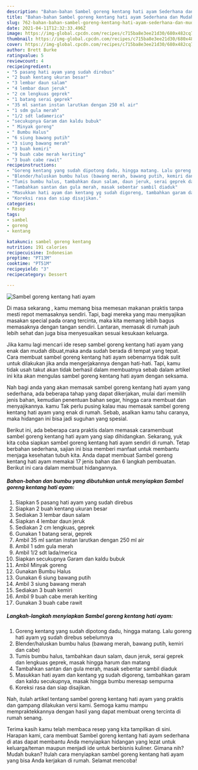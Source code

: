```yaml
---
description: "Bahan-bahan Sambel goreng kentang hati ayam Sederhana dan Mudah Dibuat"
title: "Bahan-bahan Sambel goreng kentang hati ayam Sederhana dan Mudah Dibuat"
slug: 762-bahan-bahan-sambel-goreng-kentang-hati-ayam-sederhana-dan-mudah-dibuat
date: 2021-04-11T12:32:33.496Z
image: https://img-global.cpcdn.com/recipes/c715ba8e3ee21d30/680x482cq70/sambel-goreng-kentang-hati-ayam-foto-resep-utama.jpg
thumbnail: https://img-global.cpcdn.com/recipes/c715ba8e3ee21d30/680x482cq70/sambel-goreng-kentang-hati-ayam-foto-resep-utama.jpg
cover: https://img-global.cpcdn.com/recipes/c715ba8e3ee21d30/680x482cq70/sambel-goreng-kentang-hati-ayam-foto-resep-utama.jpg
author: Brett Burke
ratingvalue: 5
reviewcount: 4
recipeingredient:
- "5 pasang hati ayam yang sudah direbus"
- "2 buah kentang ukuran besar"
- "3 lembar daun salam"
- "4 lembar daun jeruk"
- "2 cm lengkuas geprek"
- "1 batang serai geprek"
- "35 ml santan instan larutkan dengan 250 ml air"
- "1 sdm gula merah"
- "1/2 sdt ladamerica"
- "secukupnya Garam dan kaldu bubuk"
- " Minyak goreng"
- " Bumbu Halus"
- "6 siung bawang putih"
- "3 siung bawang merah"
- "3 buah kemiri"
- "9 buah cabe merah keriting"
- "3 buah cabe rawit"
recipeinstructions:
- "Goreng kentang yang sudah dipotong dadu, hingga matang. Lalu goreng hati ayam yg sudah direbus sebelumnya"
- "Blender/haluskan bumbu halus (bawang merah, bawang putih, kemiri dan cabe)"
- "Tumis bumbu halus, tambahkan daun salam, daun jeruk, serai geprek dan lengkuas geprek, masak hingga harum dan matang"
- "Tambahkan santan dan gula merah, masak sebentar sambil diaduk"
- "Masukkan hati ayam dan kentang yg sudah digoreng, tambahkan garam dan kaldu secukupnya, masak hingga bumbu meresap sempurna"
- "Koreksi rasa dan siap disajikan."
categories:
- Resep
tags:
- sambel
- goreng
- kentang

katakunci: sambel goreng kentang 
nutrition: 191 calories
recipecuisine: Indonesian
preptime: "PT13M"
cooktime: "PT51M"
recipeyield: "3"
recipecategory: Dessert

---
```



![Sambel goreng kentang hati ayam](https://img-global.cpcdn.com/recipes/c715ba8e3ee21d30/680x482cq70/sambel-goreng-kentang-hati-ayam-foto-resep-utama.jpg)

Di masa  sekarang , kamu memang bisa memesan makanan praktis tanpa mesti repot memasaknya sendiri. Tapi, bagi mereka yang mau menyajikan masakan special pada orang tercinta, maka kita memang lebih bagus memasaknya dengan tangan sendiri. Lantaran, memasak di rumah jauh lebih sehat dan juga bisa menyesuaikan sesuai kesukaan keluarga.

Jika kamu lagi mencari ide resep sambel goreng kentang hati ayam yang enak dan mudah dibuat,maka anda sudah berada di tempat yang tepat. Cara membuat sambel goreng kentang hati ayam  sebenarnya tidak sulit untuk dilakukan jika anda mengerjakannya dengan hati-hati. Tapi, kamu tidak usah takut akan tidak berhasil dalam membuatnya 
sebab dalam artikel ini kita akan mengulas sambel goreng kentang hati ayam dengan seksama.  



Nah bagi anda yang akan memasak sambel goreng kentang hati ayam yang sederhana, ada beberapa tahap yang dapat dikerjakan, mulai dari memilih jenis bahan, kemudian penentuan bahan segar, hingga cara membuat dan menyajikannya. kamu Tak perlu pusing kalau mau memasak sambel goreng kentang hati ayam yang enak di rumah. Sebab, asalkan kamu  tahu caranya, maka hidangan ini bisa jadi suguhan yang spesial.

Berikut ini, ada beberapa cara praktis  dalam memasak caramembuat sambel goreng kentang hati ayam yang siap dihidangkan. Sekarang, yuk kita coba siapkan sambel goreng kentang hati ayam sendiri di rumah. Tetap berbahan sederhana, sajian ini bisa memberi manfaat untuk membantu menjaga kesehatan tubuh kita. Anda dapat membuat Sambel goreng kentang hati ayam memakai 17 jenis bahan dan 6 langkah pembuatan. Berikut ini cara dalam membuat hidangannya.

<!--inarticleads1-->

##### Bahan-bahan dan bumbu yang dibutuhkan untuk menyiapkan Sambel goreng kentang hati ayam:

1. Siapkan 5 pasang hati ayam yang sudah direbus
1. Siapkan 2 buah kentang ukuran besar
1. Sediakan 3 lembar daun salam
1. Siapkan 4 lembar daun jeruk
1. Sediakan 2 cm lengkuas, geprek
1. Gunakan 1 batang serai, geprek
1. Ambil 35 ml santan instan larutkan dengan 250 ml air
1. Ambil 1 sdm gula merah
1. Ambil 1/2 sdt lada/merica
1. Siapkan secukupnya Garam dan kaldu bubuk
1. Ambil  Minyak goreng
1. Gunakan  Bumbu Halus
1. Gunakan 6 siung bawang putih
1. Ambil 3 siung bawang merah
1. Sediakan 3 buah kemiri
1. Ambil 9 buah cabe merah keriting
1. Gunakan 3 buah cabe rawit




<!--inarticleads2-->

##### Langkah-langkah menyiapkan Sambel goreng kentang hati ayam:

1. Goreng kentang yang sudah dipotong dadu, hingga matang. Lalu goreng hati ayam yg sudah direbus sebelumnya
1. Blender/haluskan bumbu halus (bawang merah, bawang putih, kemiri dan cabe)
1. Tumis bumbu halus, tambahkan daun salam, daun jeruk, serai geprek dan lengkuas geprek, masak hingga harum dan matang
1. Tambahkan santan dan gula merah, masak sebentar sambil diaduk
1. Masukkan hati ayam dan kentang yg sudah digoreng, tambahkan garam dan kaldu secukupnya, masak hingga bumbu meresap sempurna
1. Koreksi rasa dan siap disajikan.




Nah, itulah artikel tentang  sambel goreng kentang hati ayam  yang praktis dan gampang dilakukan versi kami. Semoga kamu mampu mempraktekkannya dengan hasil yang dapat membuat oreng tercinta di rumah senang. 

Terima kasih kamu telah membaca resep yang kita tampilkan di sini. Harapan kami, cara membuat  Sambel goreng kentang hati ayam sederhana di atas dapat membantu Anda menyiapkan hidangan yang lezat untuk keluarga/teman maupun menjadi ide untuk berbisnis kuliner. Gimana nih? Mudah bukan? Itulah cara menyiapkan sambel goreng kentang hati ayam yang bisa Anda kerjakan di rumah. Selamat mencoba!

